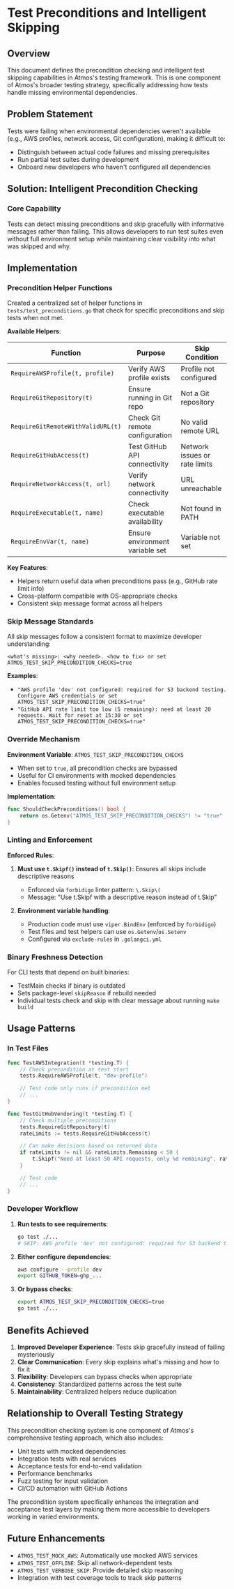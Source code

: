 # Test Preconditions and Intelligent Skipping

## Overview

This document defines the precondition checking and intelligent test skipping capabilities in Atmos's testing framework. This is one component of Atmos's broader testing strategy, specifically addressing how tests handle missing environmental dependencies.

## Problem Statement

Tests were failing when environmental dependencies weren't available (e.g., AWS profiles, network access, Git configuration), making it difficult to:
- Distinguish between actual code failures and missing prerequisites
- Run partial test suites during development
- Onboard new developers who haven't configured all dependencies

## Solution: Intelligent Precondition Checking

### Core Capability

Tests can detect missing preconditions and skip gracefully with informative messages rather than failing. This allows developers to run test suites even without full environment setup while maintaining clear visibility into what was skipped and why.

## Implementation

### Precondition Helper Functions

Created a centralized set of helper functions in `tests/test_preconditions.go` that check for specific preconditions and skip tests when not met.

**Available Helpers**:

| Function | Purpose | Skip Condition |
|----------|---------|----------------|
| `RequireAWSProfile(t, profile)` | Verify AWS profile exists | Profile not configured |
| `RequireGitRepository(t)` | Ensure running in Git repo | Not a Git repository |
| `RequireGitRemoteWithValidURL(t)` | Check Git remote configuration | No valid remote URL |
| `RequireGitHubAccess(t)` | Test GitHub API connectivity | Network issues or rate limits |
| `RequireNetworkAccess(t, url)` | Verify network connectivity | URL unreachable |
| `RequireExecutable(t, name)` | Check executable availability | Not found in PATH |
| `RequireEnvVar(t, name)` | Ensure environment variable set | Variable not set |

**Key Features**:
- Helpers return useful data when preconditions pass (e.g., GitHub rate limit info)
- Cross-platform compatible with OS-appropriate checks
- Consistent skip message format across all helpers

### Skip Message Standards

All skip messages follow a consistent format to maximize developer understanding:

```
<what's missing>: <why needed>. <how to fix> or set ATMOS_TEST_SKIP_PRECONDITION_CHECKS=true
```

**Examples**:
- `"AWS profile 'dev' not configured: required for S3 backend testing. Configure AWS credentials or set ATMOS_TEST_SKIP_PRECONDITION_CHECKS=true"`
- `"GitHub API rate limit too low (5 remaining): need at least 20 requests. Wait for reset at 15:30 or set ATMOS_TEST_SKIP_PRECONDITION_CHECKS=true"`

### Override Mechanism

**Environment Variable**: `ATMOS_TEST_SKIP_PRECONDITION_CHECKS`
- When set to `true`, all precondition checks are bypassed
- Useful for CI environments with mocked dependencies
- Enables focused testing without full environment setup

**Implementation**:
```go
func ShouldCheckPreconditions() bool {
    return os.Getenv("ATMOS_TEST_SKIP_PRECONDITION_CHECKS") != "true"
}
```

### Linting and Enforcement

**Enforced Rules**:
1. **Must use `t.Skipf()` instead of `t.Skip()`**: Ensures all skips include descriptive reasons
   - Enforced via `forbidigo` linter pattern: `\.Skip\(`
   - Message: "Use t.Skipf with a descriptive reason instead of t.Skip"

2. **Environment variable handling**:
   - Production code must use `viper.BindEnv` (enforced by `forbidigo`)
   - Test files and test helpers can use `os.Getenv`/`os.Setenv`
   - Configured via `exclude-rules` in `.golangci.yml`

### Binary Freshness Detection

For CLI tests that depend on built binaries:
- TestMain checks if binary is outdated
- Sets package-level `skipReason` if rebuild needed
- Individual tests check and skip with clear message about running `make build`

## Usage Patterns

### In Test Files

```go
func TestAWSIntegration(t *testing.T) {
    // Check precondition at test start
    tests.RequireAWSProfile(t, "dev-profile")

    // Test code only runs if precondition met
    // ...
}

func TestGitHubVendoring(t *testing.T) {
    // Check multiple preconditions
    tests.RequireGitRepository(t)
    rateLimits := tests.RequireGitHubAccess(t)

    // Can make decisions based on returned data
    if rateLimits != nil && rateLimits.Remaining < 50 {
        t.Skipf("Need at least 50 API requests, only %d remaining", rateLimits.Remaining)
    }

    // Test code
    // ...
}
```

### Developer Workflow

1. **Run tests to see requirements**:
   ```bash
   go test ./...
   # SKIP: AWS profile 'dev' not configured: required for S3 backend testing...
   ```

2. **Either configure dependencies**:
   ```bash
   aws configure --profile dev
   export GITHUB_TOKEN=ghp_...
   ```

3. **Or bypass checks**:
   ```bash
   export ATMOS_TEST_SKIP_PRECONDITION_CHECKS=true
   go test ./...
   ```

## Benefits Achieved

1. **Improved Developer Experience**: Tests skip gracefully instead of failing mysteriously
2. **Clear Communication**: Every skip explains what's missing and how to fix it
3. **Flexibility**: Developers can bypass checks when appropriate
4. **Consistency**: Standardized patterns across the test suite
5. **Maintainability**: Centralized helpers reduce duplication

## Relationship to Overall Testing Strategy

This precondition checking system is one component of Atmos's comprehensive testing approach, which also includes:
- Unit tests with mocked dependencies
- Integration tests with real services
- Acceptance tests for end-to-end validation
- Performance benchmarks
- Fuzz testing for input validation
- CI/CD automation with GitHub Actions

The precondition system specifically enhances the integration and acceptance test layers by making them more accessible to developers working in varied environments.

## Future Enhancements

- `ATMOS_TEST_MOCK_AWS`: Automatically use mocked AWS services
- `ATMOS_TEST_OFFLINE`: Skip all network-dependent tests
- `ATMOS_TEST_VERBOSE_SKIP`: Provide detailed skip reasoning
- Integration with test coverage tools to track skip patterns
